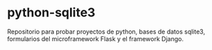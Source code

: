 # python-sqlite3
Repositorio para probar proyectos de python, bases de datos sqlite3, formularios del microframework Flask y el framework Django.
